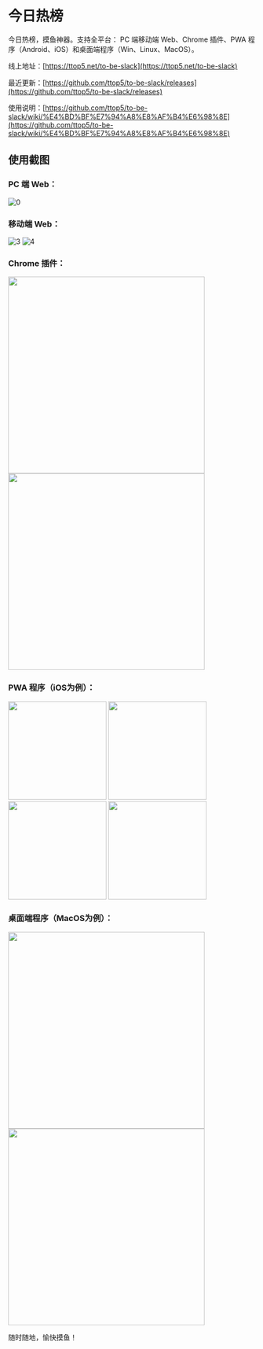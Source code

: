 # 今日热榜

今日热榜，摸鱼神器。支持全平台： PC 端移动端 Web、Chrome 插件、PWA 程序（Android、iOS）和桌面端程序（Win、Linux、MacOS）。

线上地址：[https://ttop5.net/to-be-slack](https://ttop5.net/to-be-slack)

最近更新：[https://github.com/ttop5/to-be-slack/releases](https://github.com/ttop5/to-be-slack/releases)

使用说明：[https://github.com/ttop5/to-be-slack/wiki/%E4%BD%BF%E7%94%A8%E8%AF%B4%E6%98%8E](https://github.com/ttop5/to-be-slack/wiki/%E4%BD%BF%E7%94%A8%E8%AF%B4%E6%98%8E)


## 使用截图

### PC 端 Web：

![0](https://user-images.githubusercontent.com/9512362/62197670-dcb65c00-b3b2-11e9-8eb0-1413761b485f.png)

### 移动端 Web：

![3](https://user-images.githubusercontent.com/9512362/62197693-eb047800-b3b2-11e9-84de-64a07f8c6484.png) ![4](https://user-images.githubusercontent.com/9512362/62197702-ef309580-b3b2-11e9-850e-eb6768d67902.png)

### Chrome 插件：

<img src="https://user-images.githubusercontent.com/9512362/62197676-e0e27980-b3b2-11e9-8be0-438b3fef2c38.png" width="400" /> <img src="https://user-images.githubusercontent.com/9512362/62197687-e50e9700-b3b2-11e9-901d-879e1d8f1149.png" width="400" />

### PWA 程序（iOS为例）：

<img src="https://user-images.githubusercontent.com/9512362/62261868-4f721680-b449-11e9-8630-9e7b452c95fc.png" width="200" /> <img src="https://user-images.githubusercontent.com/9512362/62261873-526d0700-b449-11e9-85a5-f806beb19d1e.png" width="200" /> <img src="https://user-images.githubusercontent.com/9512362/62261878-5567f780-b449-11e9-8cc1-89e5dd817e6d.png" width="200" /> <img src="https://user-images.githubusercontent.com/9512362/62261883-58fb7e80-b449-11e9-909f-6c72a9d1cabe.png" width="200" />

### 桌面端程序（MacOS为例）：

<img src="https://user-images.githubusercontent.com/9512362/62820723-c8384780-bb9a-11e9-96d8-0b815d18739e.png" width="400" /> <img src="https://user-images.githubusercontent.com/9512362/62820724-c8d0de00-bb9a-11e9-8893-11d3e607b30f.png" width="400" />

随时随地，愉快摸鱼！
